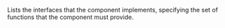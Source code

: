 Lists the interfaces that the component implements, specifying the set of functions that the component must provide.